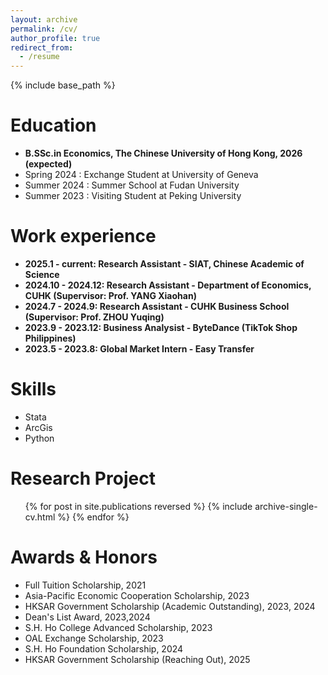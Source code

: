 ```yaml
---
layout: archive
permalink: /cv/
author_profile: true
redirect_from:
  - /resume
---
```


{% include base_path %}

Education
======
* __B.SSc.in Economics, The Chinese University of Hong Kong, 2026 (expected)__
* Spring 2024 : Exchange Student at University of Geneva
* Summer 2024 : Summer School at Fudan University
* Summer 2023 : Visiting Student at Peking University

Work experience
======
* __2025.1 - current: Research Assistant - SIAT, Chinese Academic of Science__
* __2024.10 - 2024.12: Research Assistant - Department of Economics, CUHK (Supervisor: Prof. YANG Xiaohan)__
* __2024.7 - 2024.9: Research Assistant - CUHK Business School (Supervisor: Prof. ZHOU Yuqing)__
* __2023.9 - 2023.12: Business Analysist - ByteDance (TikTok Shop Philippines)__
* __2023.5 - 2023.8: Global Market Intern - Easy Transfer__

Skills
======
* Stata
* ArcGis
* Python

Research Project
======
  <ul>{% for post in site.publications reversed %}
    {% include archive-single-cv.html %}
  {% endfor %}</ul>

  
Awards & Honors
======
* Full Tuition Scholarship, 2021
* Asia-Pacific Economic Cooperation Scholarship, 2023
* HKSAR Government Scholarship (Academic Outstanding), 2023, 2024
* Dean's List Award, 2023,2024
* S.H. Ho College Advanced Scholarship, 2023
* OAL Exchange Scholarship, 2023
* S.H. Ho Foundation Scholarship, 2024
* HKSAR Government Scholarship (Reaching Out), 2025
